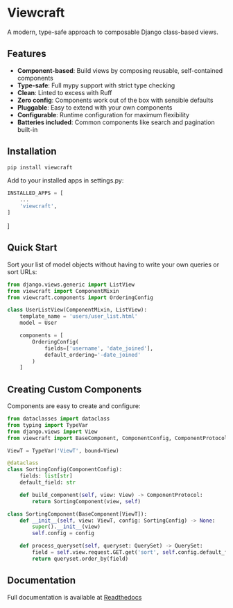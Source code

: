 # Viewcraft

A modern, type-safe approach to composable Django class-based views.

## Features

- **Component-based**: Build views by composing reusable, self-contained components
- **Type-safe**: Full mypy support with strict type checking
- **Clean**: Linted to excess with Ruff
- **Zero config**: Components work out of the box with sensible defaults
- **Pluggable**: Easy to extend with your own components
- **Configurable**: Runtime configuration for maximum flexibility
- **Batteries included**: Common components like search and pagination built-in

## Installation

```bash
pip install viewcraft
```

Add to your installed apps in settings.py:

```python
INSTALLED_APPS = [
    ...
    'viewcraft',
]
```
]

## Quick Start

Sort your list of model objects without having to write your own queries or sort URLs:

```python
from django.views.generic import ListView
from viewcraft import ComponentMixin
from viewcraft.components import OrderingConfig

class UserListView(ComponentMixin, ListView):
    template_name = 'users/user_list.html'
    model = User

    components = [
        OrderingConfig(
            fields=['username', 'date_joined'],
            default_ordering='-date_joined'
        )
    ]
```

## Creating Custom Components

Components are easy to create and configure:

```python
from dataclasses import dataclass
from typing import TypeVar
from django.views import View
from viewcraft import BaseComponent, ComponentConfig, ComponentProtocol

ViewT = TypeVar('ViewT', bound=View)

@dataclass
class SortingConfig(ComponentConfig):
    fields: list[str]
    default_field: str

    def build_component(self, view: View) -> ComponentProtocol:
        return SortingComponent(view, self)

class SortingComponent(BaseComponent[ViewT]):
    def __init__(self, view: ViewT, config: SortingConfig) -> None:
        super().__init__(view)
        self.config = config

    def process_queryset(self, queryset: QuerySet) -> QuerySet:
        field = self.view.request.GET.get('sort', self.config.default_field)
        return queryset.order_by(field)
```

## Documentation

Full documentation is available at [Readthedocs](https://viewcraft.readthedocs.io/)
